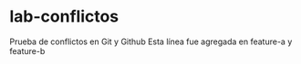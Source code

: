 # lab-conflictos
Prueba de conflictos en Git y Github
Esta línea fue agregada en feature-a y feature-b
